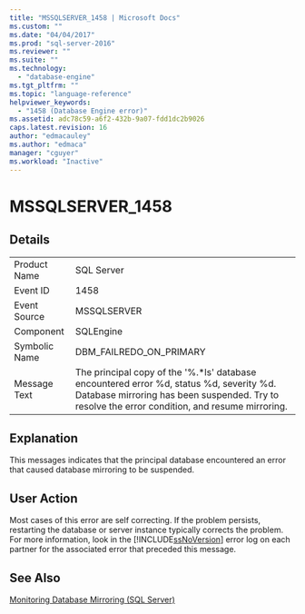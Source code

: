 ```yaml
---
title: "MSSQLSERVER_1458 | Microsoft Docs"
ms.custom: ""
ms.date: "04/04/2017"
ms.prod: "sql-server-2016"
ms.reviewer: ""
ms.suite: ""
ms.technology: 
  - "database-engine"
ms.tgt_pltfrm: ""
ms.topic: "language-reference"
helpviewer_keywords: 
  - "1458 (Database Engine error)"
ms.assetid: adc78c59-a6f2-432b-9a07-fdd1dc2b9026
caps.latest.revision: 16
author: "edmacauley"
ms.author: "edmaca"
manager: "cguyer"
ms.workload: "Inactive"
---
```

# MSSQLSERVER_1458
  
## Details  
  
|||  
|-|-|  
|Product Name|SQL Server|  
|Event ID|1458|  
|Event Source|MSSQLSERVER|  
|Component|SQLEngine|  
|Symbolic Name|DBM_FAILREDO_ON_PRIMARY|  
|Message Text|The principal copy of the '%.*ls' database encountered error %d, status %d, severity %d. Database mirroring has been suspended. Try to resolve the error condition, and resume mirroring.|  
  
## Explanation  
This messages indicates that the principal database encountered an error that caused database mirroring to be suspended.  
  
## User Action  
Most cases of this error are self correcting. If the problem persists, restarting the database or server instance typically corrects the problem. For more information, look in the [!INCLUDE[ssNoVersion](../../includes/ssnoversion-md.md)] error log on each partner for the associated error that preceded this message.  
  
## See Also  
[Monitoring Database Mirroring &#40;SQL Server&#41;](~/database-engine/database-mirroring/monitoring-database-mirroring-sql-server.md)  
  
